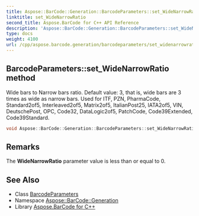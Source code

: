 ```yaml
---
title: Aspose::BarCode::Generation::BarcodeParameters::set_WideNarrowRatio method
linktitle: set_WideNarrowRatio
second_title: Aspose.BarCode for C++ API Reference
description: 'Aspose::BarCode::Generation::BarcodeParameters::set_WideNarrowRatio method. Wide bars to Narrow bars ratio. Default value: 3, that is, wide bars are 3 times as wide as narrow bars. Used for ITF, PZN, PharmaCode, Standard2of5, Interleaved2of5, Matrix2of5, ItalianPost25, IATA2of5, VIN, DeutschePost, OPC, Code32, DataLogic2of5, PatchCode, Code39Extended, Code39Standard in C++.'
type: docs
weight: 4100
url: /cpp/aspose.barcode.generation/barcodeparameters/set_widenarrowratio/
---
```

## BarcodeParameters::set_WideNarrowRatio method


Wide bars to Narrow bars ratio. Default value: 3, that is, wide bars are 3 times as wide as narrow bars. Used for ITF, PZN, PharmaCode, Standard2of5, Interleaved2of5, Matrix2of5, ItalianPost25, IATA2of5, VIN, DeutschePost, OPC, Code32, DataLogic2of5, PatchCode, Code39Extended, Code39Standard.

```cpp
void Aspose::BarCode::Generation::BarcodeParameters::set_WideNarrowRatio(float value)
```

## Remarks



The **WideNarrowRatio** parameter value is less than or equal to 0.
## See Also

* Class [BarcodeParameters](../)
* Namespace [Aspose::BarCode::Generation](../../)
* Library [Aspose.BarCode for C++](../../../)
